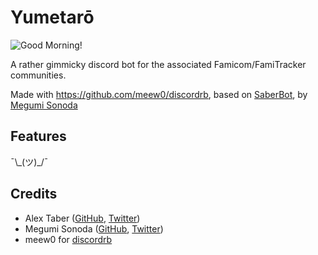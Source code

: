 # Yumetarō
![Good Morning!](http://i.imgur.com/bqA1MYr.png)

A rather gimmicky discord bot for the associated Famicom/FamiTracker communities.

Made with https://github.com/meew0/discordrb, based on [SaberBot](https://github.com/megumisonoda/SaberBot), by [Megumi Sonoda](https://github.com/megumisonoda)

## Features  
¯\\\_(ツ)\_/¯

## Credits
* Alex Taber ([GitHub](https://github.com/astronautlevel2), [Twitter](https://twitter.com/astronautlevel2))
* Megumi Sonoda ([GitHub](https://github.com/megumisonoda), [Twitter](https://twitter.com/dreamyspell))
* meew0 for [discordrb](https://github.com/meew0/discordrb)
